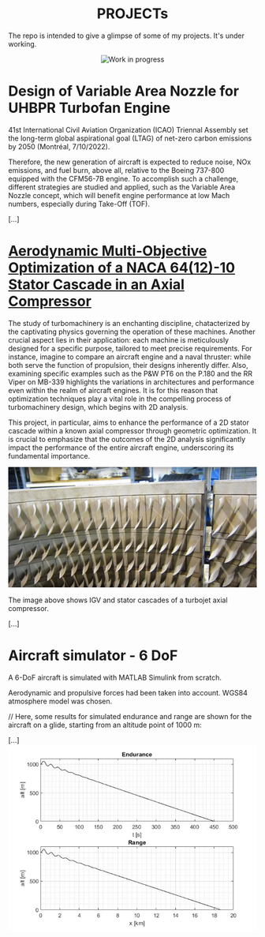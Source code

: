 
<h1 align="center">PROJECTs</h1>

The repo is intended to give a glimpse of some of my projects. It's under working.
<p align="center">
  <img src="https://github.com/vejsili/voyager/blob/main/gif/WIP.gif" alt="Work in progress" width=256 >
</p>

# Design of Variable Area Nozzle for UHBPR Turbofan Engine
41st International Civil Aviation Organization (ICAO) Triennal Assembly set the long-term global aspirational goal (LTAG) of net-zero carbon emissions by 2050 (Montréal, 7/10/2022).

Therefore, the new generation of aircraft is expected to reduce noise, NOx emissions, and fuel burn, above all, relative to the Boeing 737-800 equipped with the CFM56-7B engine. To accomplish such a challenge, different strategies are studied and applied, such as the Variable Area Nozzle concept, which will benefit engine performance at low Mach numbers, especially during Take-Off (TOF).

[...]

# [Aerodynamic Multi-Objective Optimization of a NACA 64(12)-10 Stator Cascade in an Axial Compressor](https://github.com/vejsili/voyager/blob/main/docs/Vejsili_Mirsad_Project_MAOM_rev4_Open.pdf)
The study of turbomachinery is an enchanting discipline, chatacterized by the captivating physics governing the operation of these machines.
Another crucial aspect lies in their application: each machine is meticulously designed for a specific purpose, tailored to meet precise requirements.
For instance, imagine to compare an aircraft engine and a naval thruster: while both serve the function of propulsion, their designs inherently differ.
Also, examining specific examples such as the P&W PT6 on the P.180 and the RR Viper on MB-339 highlights the variations in architectures and performance even within the realm of aircraft engines.
It is for this reason that optimization techniques play a vital role in the compelling process of turbomachinery design, which begins with 2D analysis.

This project, in particular, aims to enhance the performance of a 2D stator cascade within a known axial compressor through geometric optimization.
It is crucial to emphasize that the outcomes of the 2D analysis significantly impact the performance of the entire aircraft engine, underscoring its fundamental importance.

<p align="center">
  <img src="https://github.com/vejsili/voyager/blob/main/images/image_01_MAOM_StatoricCascade.png">
</p>
The image above shows IGV and stator cascades of a turbojet axial compressor.

[...]

# Aircraft simulator - 6 DoF

A 6-DoF aircraft is simulated with MATLAB Simulink from scratch. 

Aerodynamic and propulsive forces had been taken into account. WGS84 atmosphere model was chosen.

// Here, some results for simulated endurance and range are shown for the aircraft on a glide, starting from an altitude point of 1000 m:
<p align="center">

  
[...]
  <img src="https://github.com/vejsili/voyager/blob/main/images/image_01_Simulink_PerformancePlot.jpg">
</p>




